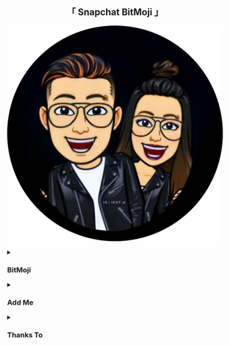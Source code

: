 <h2 align="center">
    「 Snapchat BitMoji 」
</h2>
<div align="center">

![Cover](https://github.com/AL3X-Github/Resources/blob/main/Photos/BitMoji.png)

</div>
<details>
<summary><h3>BitMoji</h3></summary>

> Download Bitmoji [Zip File](https://github.com/AL3X-Github/Resources/blob/main/Zip%20files/Emojis.zip) By [@ikx7.a](https://www.snapchat.com/add/ikx7.a)

![🤝](https://github.com/AL3X-Github/Resources/blob/main/BitMoji/%F0%9F%A4%9D.png)

![☺️](https://github.com/AL3X-Github/Resources/blob/main/BitMoji/%E2%98%BA%EF%B8%8F.png)

![❓](https://github.com/AL3X-Github/Resources/blob/main/BitMoji/%E2%9D%93.png)

![🎈](https://github.com/AL3X-Github/Resources/blob/main/BitMoji/%F0%9F%8E%88.png)

![👊](https://github.com/AL3X-Github/Resources/blob/main/BitMoji/%F0%9F%91%8A%F0%9F%8F%BB.png)

![👏](https://github.com/AL3X-Github/Resources/blob/main/BitMoji/%F0%9F%91%8F%F0%9F%8F%BB.png)

![👻](https://github.com/AL3X-Github/Resources/blob/main/BitMoji/%F0%9F%91%BB.png)

![💋](https://github.com/AL3X-Github/Resources/blob/main/BitMoji/%F0%9F%92%8B.png)

![💔](https://github.com/AL3X-Github/Resources/blob/main/BitMoji/%F0%9F%92%94.png)

![💕](https://github.com/AL3X-Github/Resources/blob/main/BitMoji/%F0%9F%92%95.png)

![😀](https://github.com/AL3X-Github/Resources/blob/main/BitMoji/%F0%9F%98%80.png)

![😁](https://github.com/AL3X-Github/Resources/blob/main/BitMoji/%F0%9F%98%81.png)

![😂](https://github.com/AL3X-Github/Resources/blob/main/BitMoji/%F0%9F%98%82.png)

![😅](https://github.com/AL3X-Github/Resources/blob/main/BitMoji/%F0%9F%98%85.png)

![😇](https://github.com/AL3X-Github/Resources/blob/main/BitMoji/%F0%9F%98%87.png)

![😉](https://github.com/AL3X-Github/Resources/blob/main/BitMoji/%F0%9F%98%89.png)

![😍](https://github.com/AL3X-Github/Resources/blob/main/BitMoji/%F0%9F%98%8D.png)

![😎](https://github.com/AL3X-Github/Resources/blob/main/BitMoji/%F0%9F%98%8E.png)

![😑](https://github.com/AL3X-Github/Resources/blob/main/BitMoji/%F0%9F%98%91.png)

![😒](https://github.com/AL3X-Github/Resources/blob/main/BitMoji/%F0%9F%98%92.png)

![😘](https://github.com/AL3X-Github/Resources/blob/main/BitMoji/%F0%9F%98%98.png)

![😝](https://github.com/AL3X-Github/Resources/blob/main/BitMoji/%F0%9F%98%9D.png)

![😬](https://github.com/AL3X-Github/Resources/blob/main/BitMoji/%F0%9F%98%AC.png)

![😭](https://github.com/AL3X-Github/Resources/blob/main/BitMoji/%F0%9F%98%AD.png)

![😱](https://github.com/AL3X-Github/Resources/blob/main/BitMoji/%F0%9F%98%B1.png)

![😳](https://github.com/AL3X-Github/Resources/blob/main/BitMoji/%F0%9F%98%B3.png)

![😴](https://github.com/AL3X-Github/Resources/blob/main/BitMoji/%F0%9F%98%B4.png)

![🙂](https://github.com/AL3X-Github/Resources/blob/main/BitMoji/%F0%9F%99%82.png)

![🙃](https://github.com/AL3X-Github/Resources/blob/main/BitMoji/%F0%9F%99%83.png)

![🙄](https://github.com/AL3X-Github/Resources/blob/main/BitMoji/%F0%9F%99%84.png)

![🙏](https://github.com/AL3X-Github/Resources/blob/main/BitMoji/%F0%9F%99%8F%F0%9F%8F%BB.png)

![🤐](https://github.com/AL3X-Github/Resources/blob/main/BitMoji/%F0%9F%A4%90.png)

![🤔](https://github.com/AL3X-Github/Resources/blob/main/BitMoji/%F0%9F%A4%94.png)

![🤘](https://github.com/AL3X-Github/Resources/blob/main/BitMoji/%F0%9F%A4%98%F0%9F%8F%BB.png)

![🤡](https://github.com/AL3X-Github/Resources/blob/main/BitMoji/%F0%9F%A4%A1.png)

![🤣](https://github.com/AL3X-Github/Resources/blob/main/BitMoji/%F0%9F%A4%A3.png)

![🥲](https://github.com/AL3X-Github/Resources/blob/main/BitMoji/%F0%9F%A5%B2.png)

![🥺](https://github.com/AL3X-Github/Resources/blob/main/BitMoji/%F0%9F%A5%BA.png)

</details> 
<details>
<summary><h3>Add Me</h3></summary>

![Snappy](https://github.com/AL3X-Github/Resources/blob/main/Photos/Snapchat!.png)

> [@ikx7.a](https://www.snapchat.com/add/ikx7.a)

</details>
<details>
<summary><h3>Thanks To</h3></summary>

> [@aayiman_khan](https://www.snapchat.com/add/aayiman_khan)

</details>

